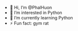 - 👋 Hi, I’m @PhalHuon
- 👀 I’m interested in Python
- 🌱 I’m currently learning Python
- ⚡ Fun fact: gym rat
<!---
PhalHuon/PhalHuon is a ✨ special ✨ repository because its `README.md` (this file) appears on your GitHub profile.
You can click the Preview link to take a look at your changes.
--->
